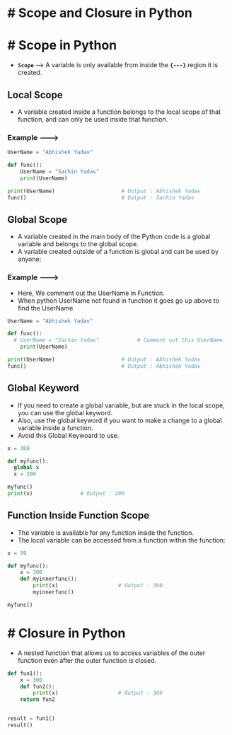 # # Scope and Closure in Python

# # Scope in Python

- **`Scope`** --> A variable is only available from inside the **`{---}`** region it is created.

## Local Scope

- A variable created inside a function belongs to the local scope of that function, and can only be used inside that function.

### Example --->
``` py
UserName = "Abhishek Yadav"

def func():
    UserName = "Sachin Yadav"
    print(UserName)

print(UserName)                     # Output : Abhishek Yadav
func()                              # Output : Sachin Yadav
```

## Global Scope

- A variable created in the main body of the Python code is a global variable and belongs to the global scope.
- A variable created outside of a function is global and can be used by anyone:


### Example --->
- Here, We comment out the UserName in Function.
- When python UserName not found in function it goes go up above to find the UserName

``` py
UserName = "Abhishek Yadav"

def func():
  # UserName = "Sachin Yadav"            # Comment out this UserName
    print(UserName)

print(UserName)                     # Output : Abhishek Yadav
func()                              # Output : Abhishek Yadav
```

## Global Keyword

- If you need to create a global variable, but are stuck in the local scope, you can use the global keyword.
- Also, use the global keyword if you want to make a change to a global variable inside a function.
- Avoid this Global Keywoard to use.

``` py
x = 300

def myfunc():
  global x
  x = 200

myfunc()
print(x)               # Output : 200
```

## Function Inside Function Scope

- The variable is available for any function inside the function.
- The local variable can be accessed from a function within the function:

``` py
x = 99

def myfunc():
    x = 300
    def myinnerfunc():
        print(x)                   # Output : 300
        myinnerfunc()

myfunc()
```

# # Closure in Python

- A nested function that allows us to access variables of the outer function even after the outer function is closed.

``` py
def fun1():
    x = 300
    def fun2():
        print(x)                   # Output : 300
    return fun2


result = fun1()
result()
```

























